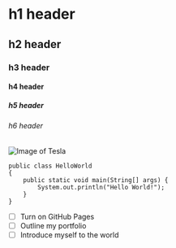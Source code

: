 # h1 header
## h2 header
### h3 header
#### h4 header
##### h5 header
###### h6 header

![Image of Tesla](https://i0.wp.com/electrek.co/wp-content/uploads/sites/3/2021/05/Tesla-Logo-Hero.jpg?w=1500&quality=82&strip=all&ssl=1)

```
public class HelloWorld
{
	public static void main(String[] args) {
		System.out.println("Hello World!");
	}
}
```
- [ ] Turn on GitHub Pages
- [ ] Outline my portfolio
- [ ] Introduce myself to the world
